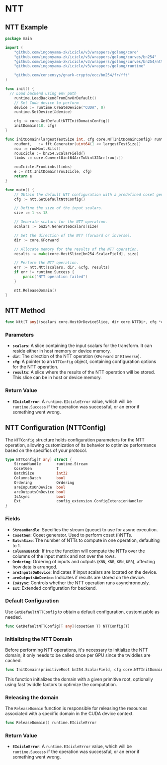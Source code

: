 # NTT

## NTT Example

```go
package main

import (
	"github.com/ingonyama-zk/icicle/v3/wrappers/golang/core"
	"github.com/ingonyama-zk/icicle/v3/wrappers/golang/curves/bn254"
	"github.com/ingonyama-zk/icicle/v3/wrappers/golang/curves/bn254/ntt"
	"github.com/ingonyama-zk/icicle/v3/wrappers/golang/runtime"

	"github.com/consensys/gnark-crypto/ecc/bn254/fr/fft"
)

func init() {
  // Load backend using env path
	runtime.LoadBackendFromEnvOrDefault()
	// Set Cuda device to perform
	device := runtime.CreateDevice("CUDA", 0)
	runtime.SetDevice(&device)

	cfg := core.GetDefaultNTTInitDomainConfig()
	initDomain(18, cfg)
}

func initDomain(largestTestSize int, cfg core.NTTInitDomainConfig) runtime.EIcicleError {
	rouMont, _ := fft.Generator(uint64(1 << largestTestSize))
	rou := rouMont.Bits()
	rouIcicle := bn254.ScalarField{}
	limbs := core.ConvertUint64ArrToUint32Arr(rou[:])

	rouIcicle.FromLimbs(limbs)
	e := ntt.InitDomain(rouIcicle, cfg)
	return e
}

func main() {
	// Obtain the default NTT configuration with a predefined coset generator.
	cfg := ntt.GetDefaultNttConfig()

	// Define the size of the input scalars.
	size := 1 << 18

	// Generate scalars for the NTT operation.
	scalars := bn254.GenerateScalars(size)

	// Set the direction of the NTT (forward or inverse).
	dir := core.KForward

	// Allocate memory for the results of the NTT operation.
	results := make(core.HostSlice[bn254.ScalarField], size)

	// Perform the NTT operation.
	err := ntt.Ntt(scalars, dir, &cfg, results)
	if err != runtime.Success {
		panic("NTT operation failed")
	}

	ntt.ReleaseDomain()
}
```

## NTT Method

```go
func Ntt[T any](scalars core.HostOrDeviceSlice, dir core.NTTDir, cfg *core.NTTConfig[T], results core.HostOrDeviceSlice) runtime.EIcicleError
```

### Parameters

- **`scalars`**: A slice containing the input scalars for the transform. It can reside either in host memory or device memory.
- **`dir`**: The direction of the NTT operation (`KForward` or `KInverse`).
- **`cfg`**: A pointer to an `NTTConfig` object, containing configuration options for the NTT operation.
- **`results`**: A slice where the results of the NTT operation will be stored. This slice can be in host or device memory.

### Return Value

- **`EIcicleError`**: A `runtime.EIcicleError` value, which will be `runtime.Success` if the operation was successful, or an error if something went wrong.

## NTT Configuration (NTTConfig)

The `NTTConfig` structure holds configuration parameters for the NTT operation, allowing customization of its behavior to optimize performance based on the specifics of your protocol.

```go
type NTTConfig[T any] struct {
	StreamHandle       runtime.Stream
	CosetGen           T
	BatchSize          int32
	ColumnsBatch       bool
	Ordering           Ordering
	areInputsOnDevice  bool
	areOutputsOnDevice bool
	IsAsync            bool
	Ext                config_extension.ConfigExtensionHandler
}
```

### Fields

- **`StreamHandle`**: Specifies the stream (queue) to use for async execution.
- **`CosetGen`**: Coset generator. Used to perform coset (i)NTTs.
- **`BatchSize`**: The number of NTTs to compute in one operation, defaulting to 1.
- **`ColumnsBatch`**: If true the function will compute the NTTs over the columns of the input matrix and not over the rows.
- **`Ordering`**: Ordering of inputs and outputs (`KNN`, `KNR`, `KRN`, `KRR`), affecting how data is arranged.
- **`areInputsOnDevice`**: Indicates if input scalars are located on the device.
- **`areOutputsOnDevice`**: Indicates if results are stored on the device.
- **`IsAsync`**: Controls whether the NTT operation runs asynchronously.
- **`Ext`**: Extended configuration for backend.

### Default Configuration

Use `GetDefaultNTTConfig` to obtain a default configuration, customizable as needed.

```go
func GetDefaultNTTConfig[T any](cosetGen T) NTTConfig[T]
```

### Initializing the NTT Domain

Before performing NTT operations, it's necessary to initialize the NTT domain; it only needs to be called once per GPU since the twiddles are cached.

```go
func InitDomain(primitiveRoot bn254.ScalarField, cfg core.NTTInitDomainConfig) runtime.EIcicleError
```

This function initializes the domain with a given primitive root, optionally using fast twiddle factors to optimize the computation.

### Releasing the domain

The `ReleaseDomain` function is responsible for releasing the resources associated with a specific domain in the CUDA device context.

```go
func ReleaseDomain() runtime.EIcicleError
```

### Return Value

- **`EIcicleError`**: A `runtime.EIcicleError` value, which will be `runtime.Success` if the operation was successful, or an error if something went wrong.
